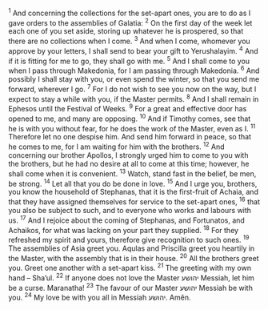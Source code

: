 <sup>1</sup> And concerning the collections for the set-apart ones, you are to do as I gave orders to the assemblies of Galatia:
<sup>2</sup> On the first day of the week let each one of you set aside, storing up whatever he is prospered, so that there are no collections when I come.
<sup>3</sup> And when I come, whomever you approve by your letters, I shall send to bear your gift to Yerushalayim.
<sup>4</sup> And if it is fitting for me to go, they shall go with me.
<sup>5</sup> And I shall come to you when I pass through Makedonia, for I am passing through Makedonia.
<sup>6</sup> And possibly I shall stay with you, or even spend the winter, so that you send me forward, wherever I go.
<sup>7</sup> For I do not wish to see you now on the way, but I expect to stay a while with you, if the Master permits.
<sup>8</sup> And I shall remain in Ephesos until the Festival of Weeks.
<sup>9</sup> For a great and effective door has opened to me, and many are opposing.
<sup>10</sup> And if Timothy comes, see that he is with you without fear, for he does the work of the Master, even as I.
<sup>11</sup> Therefore let no one despise him. And send him forward in peace, so that he comes to me, for I am waiting for him with the brothers.
<sup>12</sup> And concerning our brother Apollos, I strongly urged him to come to you with the brothers, but he had no desire at all to come at this time; however, he shall come when it is convenient.
<sup>13</sup> Watch, stand fast in the belief, be men, be strong.
<sup>14</sup> Let all that you do be done in love.
<sup>15</sup> And I urge you, brothers, you know the household of Stephanas, that it is the first-fruit of Achaia, and that they have assigned themselves for service to the set-apart ones,
<sup>16</sup> that you also be subject to such, and to everyone who works and labours with us.
<sup>17</sup> And I rejoice about the coming of Stephanas, and Fortunatos, and Achaikos, for what was lacking on your part they supplied.
<sup>18</sup> For they refreshed my spirit and yours, therefore give recognition to such ones.
<sup>19</sup> The assemblies of Asia greet you. Aqulas and Priscilla greet you heartily in the Master, with the assembly that is in their house.
<sup>20</sup> All the brothers greet you. Greet one another with a set-apart kiss.
<sup>21</sup> The greeting with my own hand – Sha’ul.
<sup>22</sup> If anyone does not love the Master יהושע Messiah, let him be a curse. Maranatha!
<sup>23</sup> The favour of our Master יהושע Messiah be with you.
<sup>24</sup> My love be with you all in Messiah יהושע. Amĕn.
